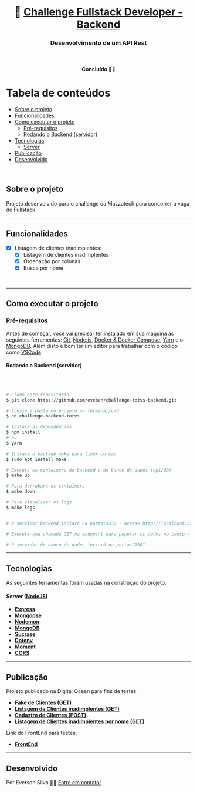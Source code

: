 <h1 align="center">
     🚀 <a href="#" alt="site do ecoleta"> Challenge Fullstack Developer - Backend </a>
</h1>

<h3 align="center">
    Desenvolvimento de um API Rest
</h3>
</br>
<h4 align="center">
	 Concluído 👍🏻 </h4>

# Tabela de conteúdos

<!--ts-->

- [Sobre o projeto](#-sobre-o-projeto)
- [Funcionalidades](#funcionalidades)
- [Como executar o projeto](#como-executar-o-projeto)
  - [Pré-requisitos](#pré-requisitos)
  - [Rodando o Backend (servidor)](#rodando-o-backend-servidor)
- [Tecnologias](#tecnologias)
  - [Server](#user-content-server--nodejs)
- [Publicação](#publicação)
- [Desenvolvido](#desenvolvido)
<!--te-->
<br />

## Sobre o projeto

Projeto desenvolvido para o challenge da Mazzatech para concorrer a vaga de Fullstack. 
<br />

---

## Funcionalidades
- [x] Listagem de clientes inadimplentes:
  - [x] Listagem de clientes inadimplentes
  - [x] Ordenação por colunas
  - [x] Busca por nome

<br />

---

## Como executar o projeto

### Pré-requisitos

Antes de começar, você vai precisar ter instalado em sua máquina as seguintes ferramentas:
[Git](https://git-scm.com), [Node.js](https://nodejs.org/en/), [Docker & Docker Compose](https://www.docker.com/), [Yarn](https://yarnpkg.com/) e o [MongoDB](https://www.mongodb.com/pt-br). 
Além disto é bom ter um editor para trabalhar com o código como [VSCode](https://code.visualstudio.com/)
</br>
#### Rodando o Backend (servidor)
</br>

```bash

# Clone este repositório
$ git clone https://github.com/eveban/challenge-totvs-backend.git

# Acesse a pasta do projeto no terminal/cmd
$ cd challenge-backend-totvs

# Instale as dependências
$ npm install
# ou
$ yarn

# Instale o package make para linux ou mac
$ sudo apt install make 

# Execute os containers de backend e do banco de dados (api/db)
$ make up

# Para derrubars os containers
$ make down

# Para visualizar os logs
$ make logs


# O servidor backend inciará na porta:3332 - acesse http://localhost:3332

# Execute uma chamada GET no endpoint para popular os dados no banco - acesse http://localhost:3332/fake

# O servidor do banco de dados inciará na porta:27001

```

<!-- <p align="left">
  <a href="https://insomnia.rest/download" target="_blank"><img src="https://insomnia.rest/images/run.svg" alt="Run in Insomnia"></a>
</p> -->
---
## Tecnologias

As seguintes ferramentas foram usadas na construção do projeto:

#### [](https://github.com/tgmarinho/Ecoleta#server-nodejs--typescript)**Server** ([NodeJS](https://nodejs.org/en/))

- **[Express](https://expressjs.com/)**
- **[Mongoose](https://mongoosejs.com/)**
- **[Nodemon](https://www.npmjs.com/package/nodemon)**
- **[MongoDB](https://www.mongodb.com/pt-br)**
- **[Sucrase](https://www.npmjs.com/package/sucrase)**
- **[Dotenv](https://www.npmjs.com/package/dotenv)**
- **[Moment](https://momentjs.com/)**
- **[CORS](https://www.npmjs.com/package/cors)**

---

## Publicação
Projeto publicado na Digital Ocean para fins de testes.

- **[Fake de Clientes (GET)](https://fullstack.pitstopcabines.com.br/fake)**
- **[Listagem de Clientes inadimplentes (GET)](https://fullstack.pitstopcabines.com.br/clientes)**
- **[Cadastro de Clientes (POST)](https://fullstack.pitstopcabines.com.br/cliente)**
- **[Listagem de Clientes inadimplentes por nome (GET)](https://fullstack.pitstopcabines.com.br/clientes/cliente?name="Teste")**

Link do FrontEnd para testes.
- **[FrontEnd](https://challengefullstack.netlify.app/)**

<!-- <p align="left">
  <a href="https://insomnia.rest/download" target="_blank"><img src="https://insomnia.rest/images/run.svg" alt="Run in Insomnia"></a>
</p> -->
---
## Desenvolvido

Por Everson Silva 
👋🏽 [Entre em contato!](https://www.linkedin.com/in/everson-silva-77bb1513/)

